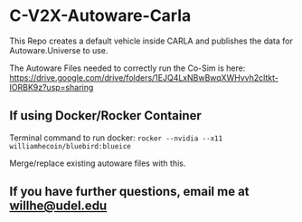 # C-V2X-Autoware-Carla

This Repo creates a default vehicle inside CARLA and publishes the data for Autoware.Universe to use.

The Autoware Files needed to correctly run the Co-Sim is here: https://drive.google.com/drive/folders/1EJQ4LxNBwBwqXWHvvh2cltkt-IORBK9z?usp=sharing

## If using Docker/Rocker Container
Terminal command to run docker: `rocker --nvidia --x11 williamhecoin/bluebird:blueice`

Merge/replace existing autoware files with this.

## If you have further questions, email me at willhe@udel.edu
